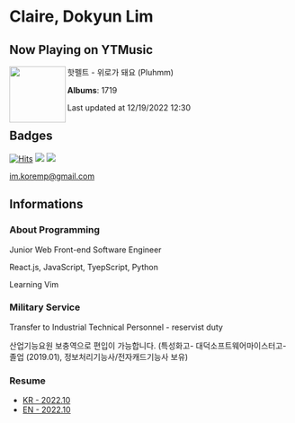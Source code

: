 # Claire, Dokyun Lim

## Now Playing on YTMusic

[<img align="left" width="100" src="https://lh3.googleusercontent.com/3HCevhtSYA3wvfCCbl7e_XzmshCsjM9acf5yRicwVBXqvpPnHN9Jy506pJgYRknpc0SniEK3P8p1-HCE">](https://music.youtube.com/watch?v=_ft1vynaitU)

핫펠트 - 위로가 돼요 (Pluhmm)

**Albums**: 1719

Last updated at 12/19/2022 12:30

## Badges

[![Hits](https://hits.seeyoufarm.com/api/count/incr/badge.svg?url=https%3A%2F%2Fgithub.com%2Fkoremp%2Fkormep&count_bg=%2379C83D&title_bg=%23555555&icon=&icon_color=%23E7E7E7&title=hits&edge_flat=false)](https://hits.seeyoufarm.com)
<a href="https://dev.to/koremp"><img src="https://img.shields.io/badge/dev.to-0A0A0A?style=for-the-badge&logo=devdotto&logoColor=white"/></a>
<a href="https://www.linkedin.com/in/koremp"><img src="https://img.shields.io/badge/LinkedIn-0077B5?style=flat-square&logo=linkedin&logoColor=white"/></a>

im.koremp@gmail.com

## Informations

### About Programming

Junior Web Front-end Software Engineer

React.js, JavaScript, TyepScript, Python

Learning Vim

### Military Service

Transfer to Industrial Technical Personnel - reservist duty

산업기능요원 보충역으로 편입이 가능합니다. (특성화고- 대덕소프트웨어마이스터고- 졸업 (2019.01), 정보처리기능사/전자캐드기능사 보유)

### Resume

* [KR - 2022.10](./resume/README.md)
* [EN - 2022.10](./resume/README.en.md)

